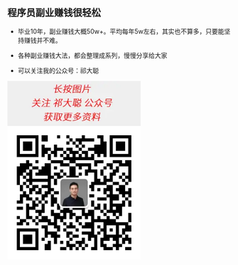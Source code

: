 ## 程序员副业赚钱很轻松

- 毕业10年，副业赚钱大概50w+。平均每年5w左右，其实也不算多，只要能坚持赚钱并不难。

- 各种副业赚钱大法，都会整理成系列，慢慢分享给大家

- 可以关注我的公众号：祁大聪

<img src="https://raw.githubusercontent.com/qicongmark/blob-img/master/20220409/qidacong.6z1fpksnokk0.webp" width=300 />

